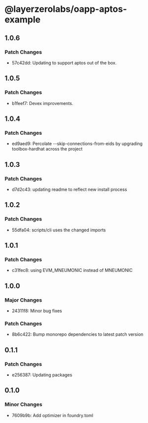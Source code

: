 # @layerzerolabs/oapp-aptos-example

## 1.0.6

### Patch Changes

- 57c42dd: Updating to support aptos out of the box.

## 1.0.5

### Patch Changes

- b1feef7: Devex improvements.

## 1.0.4

### Patch Changes

- ed9aed9: Percolate --skip-connections-from-eids by upgrading toolbox-hardhat across the project

## 1.0.3

### Patch Changes

- d7d2c43: updating readme to reflect new install process

## 1.0.2

### Patch Changes

- 55dfa04: scripts/cli uses the changed imports

## 1.0.1

### Patch Changes

- c31fec8: using EVM_MNEUMONIC instead of MNEUMONIC

## 1.0.0

### Major Changes

- 24311f8: Minor bug fixes

### Patch Changes

- 8b6c422: Bump monorepo dependencies to latest patch version

## 0.1.1

### Patch Changes

- e256387: Updating packages

## 0.1.0

### Minor Changes

- 7609b9b: Add optimizer in foundry.toml
